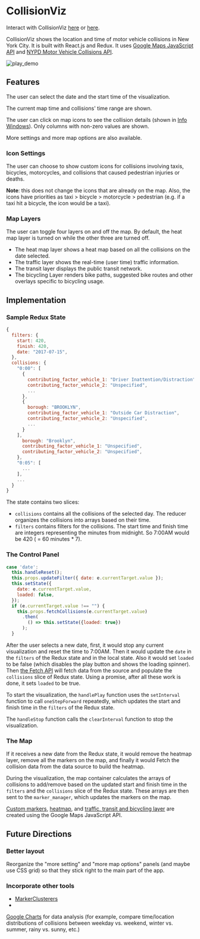 # CollisionViz
Interact with CollisionViz [here](https://davidfeng.us/CollisionViz) or [here](https://davidfeng88.github.io/CollisionViz).

CollisionViz shows the location and time of motor vehicle collisions in New York City. It is built with React.js and Redux. It uses [Google Maps JavaScript API](https://developers.google.com/maps/documentation/javascript/) and [NYPD Motor Vehicle Collisions API](https://dev.socrata.com/foundry/data.cityofnewyork.us/qiz3-axqb).

![play_demo](assets/images/play_demo.gif)

## Features
The user can select the date and the start time of the visualization.

The current map time and collisions' time range are shown.

The user can click on map icons to see the collision details (shown in [Info Windows](https://developers.google.com/maps/documentation/javascript/infowindows)). Only columns with non-zero values are shown.

More settings and more map options are also available.

### Icon Settings
The user can choose to show custom icons for collisions involving taxis, bicycles, motorcycles, and collisions that caused pedestrian injuries or deaths.

**Note**: this does not change the icons that are already on the map. Also, the icons have priorities as taxi > bicycle > motorcycle > pedestrian (e.g. if a taxi hit a bicycle, the icon would be a taxi).

### Map Layers
The user can toggle four layers on and off the map. By default, the heat map layer is turned on while the other three are turned off.
* The heat map layer shows a heat map based on all the collisions on the date selected.
* The traffic layer shows the real-time (user time) traffic information.
* The transit layer displays the public transit network.
* The bicycling Layer renders bike paths, suggested bike routes and other overlays specific to bicycling usage.

## Implementation
### Sample Redux State
```javascript
{
  filters: {
    start: 420,
    finish: 420,
    date: "2017-07-15",
  },
  collisions: {
    "0:00": [
      {
        contributing_factor_vehicle_1: "Driver Inattention/Distraction",
        contributing_factor_vehicle_2: "Unspecified",
        ...
      },
      {
        borough: "BROOKLYN",
        contributing_factor_vehicle_1: "Outside Car Distraction",
        contributing_factor_vehicle_2: "Unspecified",
        ...
      }
    ],
      borough: "Brooklyn",
      contributing_factor_vehicle_1: "Unspecified",
      contributing_factor_vehicle_2: "Unspecified",
    },
    "0:05": [
      ...
    ],
    ...
  }
}
```
The state contains two slices:
- `collisions` contains all the collisions of the selected day. The reducer organizes the collisions into arrays based on their time.
- `filters` contains filters for the collisions. The start time and finish time are integers representing the minutes from midnight. So 7:00AM would be 420 ( = 60 minutes * 7).

### The Control Panel
```javascript
case 'date':
  this.handleReset();
  this.props.updateFilter({ date: e.currentTarget.value });
  this.setState({
    date: e.currentTarget.value,
    loaded: false,
  });
  if (e.currentTarget.value !== "") {
    this.props.fetchCollisions(e.currentTarget.value)
      .then(
        () => this.setState({loaded: true})
      );
  }
```
After the user selects a new date, first, it would stop any current visualization and reset the time to 7:00AM. Then it would update the `date` in the `filters` of the Redux state and in the local state. Also it would set `loaded` to be false (which disables the play button and shows the loading spinner). Then [the Fetch API](https://developer.mozilla.org/en-US/docs/Web/API/Fetch_API) will fetch data from the source and populate the `collisions` slice of Redux state. Using a promise, after all these work is done, it sets `loaded` to be true.

To start the visualization, the `handlePlay` function uses the `setInterval` function to call `oneStepForward` repeatedly, which updates the start and finish time in the `filters` of the Redux state.

The `handleStop` function calls the `clearInterval` function to stop the visualization.

### The Map
If it receives a new date from the Redux state, it would remove the heatmap layer, remove all the markers on the map, and finally it would Fetch the collision data from the data source to build the heatmap.

During the visualization, the map container calculates the arrays of collisions to add/remove based on the updated start  and finish time in the `filters` and the `collisions` slice of the Redux state. These arrays are then sent to the `marker_manager`, which updates the markers on the map.

[Custom markers](https://developers.google.com/maps/documentation/javascript/custom-markers), [heatmap](https://developers.google.com/maps/documentation/javascript/heatmaplayer), and [traffic, transit and bicycling layer](https://developers.google.com/maps/documentation/javascript/trafficlayer) are created using the Google Maps JavaScript API.

## Future Directions
### Better layout
Reorganize the "more setting" and "more map options" panels (and maybe use CSS grid) so that they stick right to the main part of the app.

### Incorporate other tools
* [MarkerClusterers](https://developers.google.com/maps/documentation/javascript/marker-clustering)
*
[Google Charts](https://developers.google.com/chart/) for data analysis (for example, compare time/location distributions of collisions between weekday vs. weekend, winter vs. summer, rainy vs. sunny, etc.)
